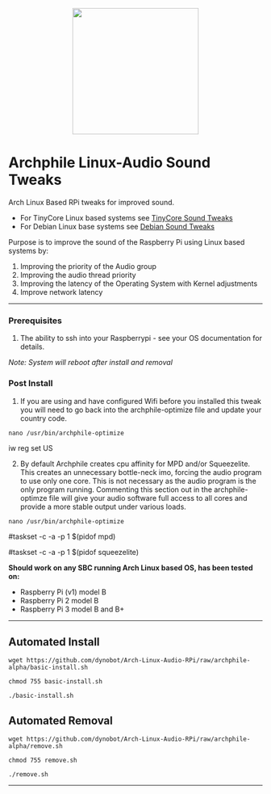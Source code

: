 
<p align="center">
  <img width="250" height="250" src="https://github.com/dynobot/Arch-Linux-Audio-RPi/blob/archphile-alpha/images/dbaudio.png">
</p>

# Archphile Linux-Audio Sound Tweaks
Arch Linux Based RPi tweaks for improved sound. 
- For TinyCore Linux based systems see [TinyCore Sound Tweaks](https://github.com/dynobot/TinyCore-Sound-Adjustments)
- For Debian Linux base systems see [Debian Sound Tweaks](https://github.com/dynobot/Linux-Audio-Adjustments)

 Purpose is to improve the sound of the Raspberry Pi using Linux based systems by:
 1) Improving the priority of the Audio group
 2) Improving the audio thread priority
 3) Improving the latency of the Operating System with Kernel adjustments
 4) Improve network latency
 ______________________________________________________________________________________________________________________________
 ### Prerequisites 
 1) The ability to ssh into your Raspberrypi - see your OS documentation for details.
 
 *Note: System will reboot after install and removal*
 
 ### Post Install
 1) If you are using and have configured Wifi before you installed this tweak you will need to go back into the archphile-optimize file and update your country code.
 
`nano /usr/bin/archphile-optimize` 

iw reg set US

 2) By default Archphile creates cpu affinity for MPD and/or Squeezelite. This creates an unnecessary bottle-neck imo, forcing the audio program to use only one core. This is not necessary as the audio program is the only program running. Commenting this section out in the archphile-optimze file will give your audio software full access to all cores and provide a more stable output under various loads.
 
`nano /usr/bin/archphile-optimize` 

#taskset -c -a -p 1 $(pidof mpd)

#taskset -c -a -p 1 $(pidof squeezelite)

**Should work on any SBC running Arch Linux based OS, has been tested on:**

- Raspberry Pi (v1) model B
- Raspberry Pi 2 model B
- Raspberry Pi 3 model B and B+


 ______________________________________________________________________________________________________________________________
 ## Automated Install
 `wget https://github.com/dynobot/Arch-Linux-Audio-RPi/raw/archphile-alpha/basic-install.sh`
 
 `chmod 755 basic-install.sh`
 
 `./basic-install.sh`
 
 ## Automated Removal
 `wget https://github.com/dynobot/Arch-Linux-Audio-RPi/raw/archphile-alpha/remove.sh`
 
 `chmod 755 remove.sh`
 
 `./remove.sh`
 
 ____________________________________________________________________________________________________________________________


